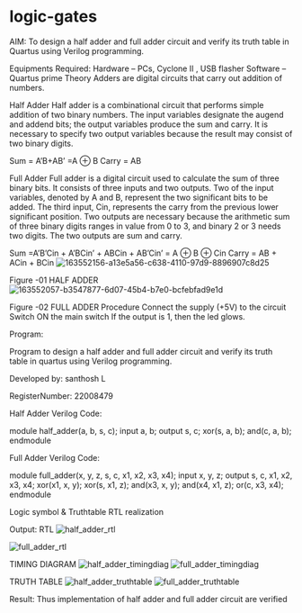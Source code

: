 # logic-gates
AIM:
To design a half adder and full adder circuit and verify its truth table in Quartus using Verilog programming.

Equipments Required:
Hardware – PCs, Cyclone II , USB flasher Software – Quartus prime Theory Adders are digital circuits that carry out addition of numbers.

Half Adder
Half adder is a combinational circuit that performs simple addition of two binary numbers. The input variables designate the augend and addend bits; the output variables produce the sum and carry. It is necessary to specify two output variables because the result may consist of two binary digits.

Sum = A’B+AB’ =A ⊕ B Carry = AB

Full Adder
Full adder is a digital circuit used to calculate the sum of three binary bits. It consists of three inputs and two outputs. Two of the input variables, denoted by A and B, represent the two significant bits to be added. The third input, Cin, represents the carry from the previous lower significant position. Two outputs are necessary because the arithmetic sum of three binary digits ranges in value from 0 to 3, and binary 2 or 3 needs two digits. The two outputs are sum and carry.

Sum =A’B’Cin + A’BCin’ + ABCin + AB’Cin’ = A ⊕ B ⊕ Cin Carry = AB + ACin + BCin
![163552156-a13e5a56-c638-4110-97d9-8896907c8d25](https://user-images.githubusercontent.com/123359969/214290158-52984a11-9890-43a7-b6cb-1e8b0a4b236c.png)


Figure -01 HALF ADDER
![163552057-b3547877-6d07-45b4-b7e0-bcfebfad9e1d](https://user-images.githubusercontent.com/123359969/214290215-87062a33-26ed-4e77-a3ca-ce88dd0bdcb7.png)


Figure -02 FULL ADDER
Procedure
Connect the supply (+5V) to the circuit Switch ON the main switch If the output is 1, then the led glows.

Program:

Program to design a half adder and full adder circuit and verify its truth table in quartus using Verilog programming.

Developed by: santhosh L

RegisterNumber: 22008479

Half Adder Verilog Code:

module half_adder(a, b, s, c);
input a, b;
output s, c;
xor(s, a, b);
and(c, a, b);
endmodule

Full Adder Verilog Code:

module full_adder(x, y, z, s, c, x1, x2, x3, x4);
input x, y, z;
output s, c, x1, x2, x3, x4;
xor(x1, x, y);
xor(s, x1, z);
and(x3, x, y);
and(x4, x1, z);
or(c, x3, x4);
endmodule

Logic symbol & Truthtable RTL realization

Output:
RTL
![half_adder_rtl](https://user-images.githubusercontent.com/123359969/214290439-6d3e4d25-26e5-498e-a47c-fdef372858c9.png)

![full_adder_rtl](https://user-images.githubusercontent.com/123359969/214290465-5722206b-c0e8-4ad3-baa0-c05aef83f06d.png)

TIMING DIAGRAM
![half_adder_timingdiag](https://user-images.githubusercontent.com/123359969/214290506-5716b583-9571-40bb-b411-728a728518a8.png)
![full_adder_timingdiag](https://user-images.githubusercontent.com/123359969/214290552-d5201700-cd31-46b6-a9d2-db33154ab5a1.png)

TRUTH TABLE
 ![half_adder_truthtable](https://user-images.githubusercontent.com/123359969/214290602-e0fcae72-e6d4-4fb4-a04d-243b582ef3ae.png)
![full_adder_truthtable](https://user-images.githubusercontent.com/123359969/214290625-47aa5415-299d-48d1-bbbc-2b39598cc52e.png)


Result:
Thus implementation of half adder and full adder circuit are verified
